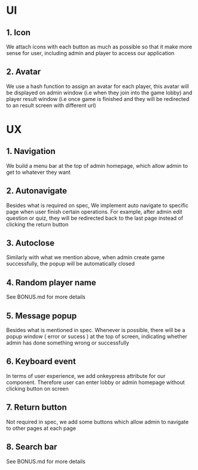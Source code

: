 # UI

## 1. Icon

We attach icons with each button as much as possible so that it make more sense for user,
including admin and player to access our application

## 2. Avatar

We use a hash function to assign an avatar for each player, this avatar will be displayed on
admin window (i.e when they join into the game lobby) and player result window (i.e once game is
finished and they will be redirected to an result screen with different url)


# UX

## 1. Navigation

We build a menu bar at the top of admin homepage, which allow admin to get to whatever they want

## 2. Autonavigate

Besides what is required on spec,
We implement auto navigate to specific page when user finish certain operations. For example, after
admin edit question or quiz, they will be redirected back to the last page instead of clicking the return
button

## 3. Autoclose

Similarly with what we mention above, when admin create game successfully, the popup will be automatically closed

## 4. Random player name

See BONUS.md for more details


## 5. Message popup

Besides what is mentioned in spec. Whenever is possible, there will be a popup window ( error or sucess ) at the top of screen,
indicating whether admin has done something wrong or successfully

## 6. Keyboard event

In terms of user experience, we add onkeypress attribute for our component. Therefore user can enter lobby or admin homepage without clicking button on screen

## 7. Return button

Not required in spec, we add some buttons which allow admin to navigate to other pages at each page

## 8. Search bar

See BONUS.md for more details